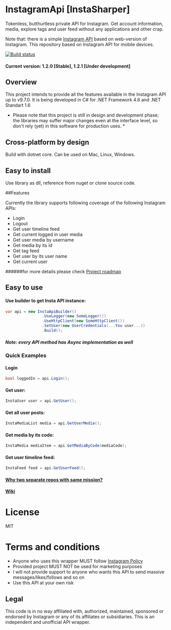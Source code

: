 # InstagramApi [InstaSharper]
Tokenless, butthurtless private API for Instagram. Get account information, media, explore tags and user feed without any applications and other crap.

Note that: there is a simple [Instagram API](https://github.com/a-legotin/InstagramAPI-Web) based on web-version of Instagram. This repository based on Instagram API for mobile devices.

[![Build status](https://ci.appveyor.com/api/projects/status/6os0fhi1awbplbka?svg=true)](https://ci.appveyor.com/project/a-legotin/instasharper)

#### Current version: 1.2.0 [Stable], 1.2.1 [Under development]

## Overview
This project intends to provide all the features available in the Instagram API up to v9.7.0. It is being developed in C# for .NET Framework 4.6 and .NET Standart 1.6

* Please note that this project is still in design and development phase; the libraries may suffer major changes even at the interface level, so don't rely (yet) in this software for production uses. *

## Cross-platform by design
Build with dotnet core. Can be used on Mac, Linux, Windows.

## Easy to install
Use library as dll, reference from nuget or clone source code.

##Features

Currently the library supports following coverage of the following Instagram APIs:
  * Login
  * Logout
  * Get user timeline feed
  * Get current logged in user media
  * Get user media by username
  * Get media by its id
  * Get tag feed
  * Get user by its user name
  * Get current user

######for more details please check [Project roadmap](https://github.com/a-legotin/InstaSharper/wiki/Project-roadmap/_edit)

## Easy to use
#### Use builder to get Insta API instance:
```c#
var api = new InstaApiBuilder()
                .UseLogger(new SomeLogger())
                .UseHttpClient(new SomeHttpClient())
                .SetUser(new UserCredentials(...You user...))
                .Build();
```
##### Note: every API method has Async implementation as well

### Quick Examples
#### Login
```c#
bool loggedIn = api.Login();
```

#### Get user:
```c#
InstaUser user = api.GetUser();
```

#### Get all user posts:
```c#
InstaMediaList media = api.GetUserMedia();
```

#### Get media by its code:
```c#
InstaMedia mediaItem = api.GetMediaByCode(mediaCode);
```

#### Get user timeline feed:
```c#
InstaFeed feed = api.GetUserFeed();
```

#### [Why two separate repos with same mission?](https://github.com/a-legotin/InstagramAPI-Web/wiki/Difference-between-API-Web-and-just-API-repositories)

#### [Wiki](https://github.com/a-legotin/InstagramAPI/wiki/)

# License

MIT

# Terms and conditions

- Anyone who uses this wrapper MUST follow [Instagram Policy](https://www.instagram.com/about/legal/terms/api/)
- Provided project MUST NOT be used for marketing purposes
- I will not provide support to anyone who wants this API to send massive messages/likes/follows and so on
- Use this API at your own risk

## Legal

This code is in no way affiliated with, authorized, maintained, sponsored or endorsed by Instagram or any of its affiliates or subsidiaries. This is an independent and unofficial API wrapper.
